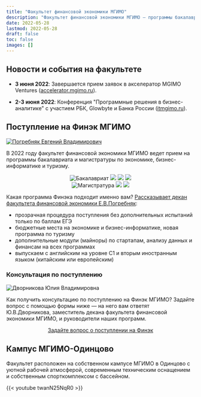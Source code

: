 ```yaml
---
title: "Факультет финансовой экономики МГИМО"
description: "Факультет финансовой экономики МГИМО — программы бакалавриата и магистратуры по экономике, бизнес-информатике и туризму на кампусе в Одинцово."
date: 2022-05-28
lastmod: 2022-05-28
draft: false
toc: false
images: []
---
```


[econ]: /program/undergrad/economics
[itmb]: /program/undergrad/itmb
[tourism]: /program/undergrad/tourism
[ai]: https://ai.mgimo.ru
[digital]: /program/masters/digital-finance
[bac-badge]: https://img.shields.io/badge/-Бакалавриат-2892D7
[mag-badge]: https://img.shields.io/badge/-Магистратура-1EB3A1
[econ-badge]: https://img.shields.io/badge/Экономика-ФЭТ-2892D7
[bi-badge]: https://img.shields.io/badge/Бизнес--информатика-ИТМБ-2892D7
[t-badge]: https://img.shields.io/badge/Туризм-ТиГ-2892D7
[econ-badge-mag]: https://img.shields.io/badge/Экономика-Цифровые_финансы-1EB3A1
[bi-badge-mag]: https://img.shields.io/badge/Бизнес--информатика-Искусственный_интеллект-1EB3A1

## Новости и события на факультете

- **3 июня 2022**: Завершается прием заявок в акселератор MGIMO Ventures ([accelerator.mgimo.ru](https://accelerator.mgimo.ru)).

- **2-3 июня 2022**: Конференция "Программные решения в бизнес-аналитике" c участием РБК, Glowbyte и Банка России ([itmgimo.ru](https://itmgimo.ru/)).

<!--
Скоро:

- круглый стол "Digital CFO" (22 июня) и открытая лекция Максима Полякова "Маркетплейсы как площадки рекламного рынка" (6 июля) на новой магистерской программе "Цифровые финансы".
-->

## Поступление на Финэк МГИМО

<a href="https://mgimo.ru/people/pogrebnyak/" class="float-left mr-3 pt-2">
<img
    src="https://mgimo.ru/upload/iblock/341/pogrebnyak.jpg"
    alt="Погребняк Евгений Владимирович"
    title="Погребняк Евгений Владимирович"
    class="rounded-photo"
/>
</a>

В 2022 году факультет финансовой экономики МГИМО ведет прием на программы бакалавриата и магистратуры по экономике, бизнес-информатике и туризму.

<!--table>
<tr>
<td align="right"><img src="https://img.shields.io/badge/-Бакалавриат-2892D7"></td>
<td align="center">
<img src="https://img.shields.io/badge/Экономика-ФЭТ-2892D7">
<img src="https://img.shields.io/badge/Бизнес--информатика-ИТМБ-2892D7">
<img src="https://img.shields.io/badge/Туризм-ТиГ-2892D7">
</td>
</tr>
<tr>
<td align="right"><img src="https://img.shields.io/badge/-Магистратура-1EB3A1"></td>
<td align="center">
<img src="https://img.shields.io/badge/Экономика-Цифровые_финансы-1EB3A1">
<img src="https://img.shields.io/badge/Бизнес--информатика-Искусственный_интеллект-1EB3A1">
</td>
</tr>
</table-->

<center>

![Бакалавриат][bac-badge]
[![][econ-badge]][econ]
[![][bi-badge]][itmb]
[![][t-badge]][tourism]  
![Магистратура][mag-badge]
[![][econ-badge-mag]][digital]
[![][bi-badge-mag]][ai]

</center>

Какая программа Финэка подходит именно вам?
[Рассказывает декан факультета финансовой экономики Е.В.Погребняк](about/interview):

- прозрачная процедура поступления без дополнительных испытаний только по баллам ЕГЭ
- бюджетные места на экономике и бизнес-информатике, новая программа по туризму
- дополнительные модули (майноры) по стартапам, анализу данных и финансам на всех программах
- выпускаем с английским на уровне С1 и вторым иностранным языком (китайским или европейским)

### Консультация по поступлению

<div class="float-left mr-3 pt-2">
<img 
    src="/images/person/dvornikova.jpg"
    alt="Дворникова Юлия Владимировна"
    title="Дворникова Юлия Владимировна"
    class="rounded-photo"
/>
</div>

Как получить консультацию по поступлению на Финэк МГИМО? Задайте вопрос с помощью формы ниже —
на него вам ответят Ю.В.Дворникова, заместитель декана факультета финансовой экономики МГИМО,
и руководители наших программ.

<div align="center">

<a class="btn btn-primary btn-lg px-4 mb-2"  href="https://forms.gle/tRBb3VAGNyV53uAv5" role="button">Задайте вопрос о поступлении на Финэк</a>

</div>

## Кампус МГИМО-Одинцово

Факультет расположен на собственном кампусе МГИМО в Одинцово
с уютной рабочей атмосферой, современным техническим оснащением
и собственным спорткомплексом с бассейном.

{{< youtube twanN25NqR0 >}}
